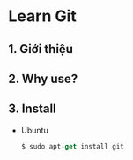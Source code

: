 # Learn Git
## 1. Giới thiệu 
## 2. Why use?
## 3. Install
- Ubuntu
    ``` javascript
    $ sudo apt-get install git
    ```

